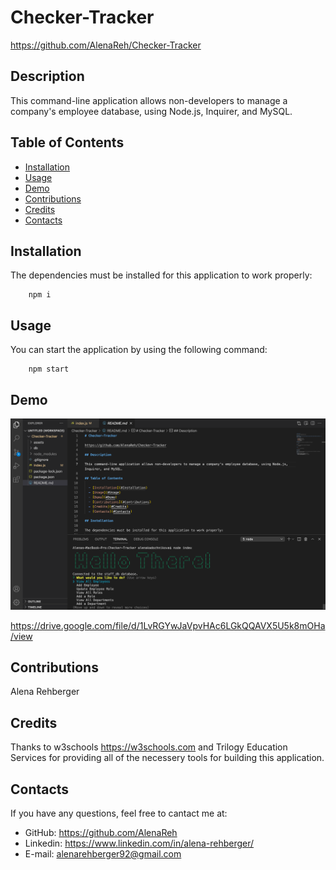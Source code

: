 # Checker-Tracker

https://github.com/AlenaReh/Checker-Tracker

## Description 

This command-line application allows non-developers to manage a company's employee database, using Node.js, Inquirer, and MySQL.

## Table of Contents

  - [Installation](#Installation)
  - [Usage](#Usage)
  - [Demo](#Demo)
  - [Contributions](#Contributions)
  - [Credits](#Credits)
  - [Contacts](#Contacts)
  
## Installation 

The dependencies must be installed for this application to work properly: 

        npm i

## Usage

You can start the application by using the following command:

        npm start


## Demo 

  ![demo_still](assets/demo.png)
  
  https://drive.google.com/file/d/1LvRGYwJaVpvHAc6LGkQQAVX5U5k8mOHa/view


## Contributions
Alena Rehberger

## Credits
Thanks to w3schools https://w3schools.com and Trilogy Education Services for providing all of the necessery tools for building this application.

## Contacts
If you have any questions, feel free to cantact me at: 
  * GitHub: https://github.com/AlenaReh
  * Linkedin: https://www.linkedin.com/in/alena-rehberger/
  * E-mail: alenarehberger92@gmail.com
